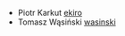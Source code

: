 - Piotr Karkut [ekiro](http://github.com/ekiro)
- Tomasz Wąsiński [wasinski](http://github.com/wasinski)
